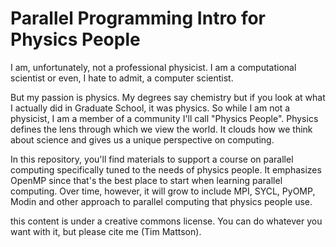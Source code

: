 # Parallel Programming Intro for Physics People

I am, unfortunately, not a professional physicist.  I am a computational scientist or even, I hate to admit, a computer scientist.

But my passion is physics.   My degrees say chemistry but if you look at what I actually did in Graduate School, it was physics.   So while I am not a physicist, I am a member of a community I'll call "Physics People".   Physics defines the lens through which we view the world.   It clouds how we think about science and gives us a unique perspective on computing.

In this repository, you'll find materials to support a course on parallel computing specifically tuned to the needs of physics people.  It emphasizes OpenMP since that's the best place to start when learning parallel computing.  Over time, however, it will grow to include MPI, SYCL, PyOMP, Modin and other approach to parallel computing that physics people use.

this content is under a creative commons license.  You can do whatever you want with it, but please cite me (Tim Mattson).



